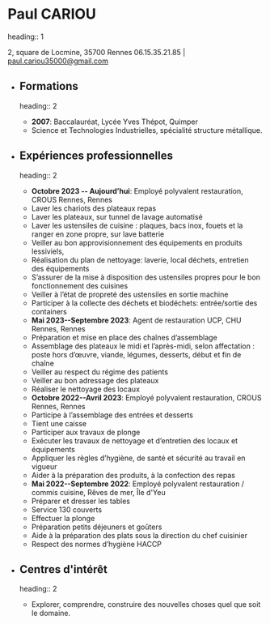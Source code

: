 # Paul CARIOU
heading:: 1

2, square de Locmine, 35700 Rennes
06.15.35.21.85 | paul.cariou35000@gmail.com
- ## Formations
  heading:: 2
  
  * **2007**: Baccalauréat, Lycée Yves Thépot, Quimper
  * Science et Technologies Industrielles, spécialité structure métallique.
- ## Expériences professionnelles
  heading:: 2
  
  * **Octobre 2023 -- Aujourd’hui**: Employé polyvalent restauration, CROUS Rennes, Rennes
  * Laver les chariots des plateaux repas
  * Laver les plateaux, sur tunnel de lavage automatisé
  * Laver les ustensiles de cuisine : plaques, bacs inox, fouets et la ranger en zone propre, sur lave batterie
  * Veiller au bon approvisionnement des équipements en produits lessiviels,
  * Réalisation du plan de nettoyage: laverie, local déchets, entretien des équipements
  * S’assurer de la mise à disposition des ustensiles propres pour le bon fonctionnement des cuisines
  * Veiller à l’état de propreté des ustensiles en sortie machine
  * Participer à la collecte des déchets et biodéchets: entrée/sortie des containers
  * **Mai 2023--Septembre 2023**: Agent de restauration UCP, CHU Rennes, Rennes
  * Préparation et mise en place des chaînes d’assemblage
  * Assemblage des plateaux le midi et l’après-midi, selon affectation : poste hors d’œuvre, viande, légumes, desserts, début et fin de chaîne
  * Veiller au respect du régime des patients
  * Veiller au bon adressage des plateaux
  * Réaliser le nettoyage des locaux
  * **Octobre 2022--Avril 2023**: Employé polyvalent restauration, CROUS Rennes, Rennes
  * Participe à l’assemblage des entrées et desserts
  * Tient une caisse
  * Participer aux travaux de plonge
  * Exécuter les travaux de nettoyage et d’entretien des locaux et équipements
  * Appliquer les règles d’hygiène, de santé et sécurité au travail en vigueur
  * Aider à la préparation des produits, à la confection des repas
  * **Mai 2022--Septembre 2022**: Employé polyvalent restauration / commis cuisine, Rêves de mer, Île d'Yeu
  * Préparer et dresser les tables
  * Service 130 couverts
  * Effectuer la plonge
  * Préparation petits déjeuners et goûters
  * Aide à la préparation des plats sous la direction du chef cuisinier
  * Respect des normes d’hygiène HACCP
- ## Centres d'intérêt
  heading:: 2
  
  * Explorer, comprendre, construire des nouvelles choses quel que soit le domaine.